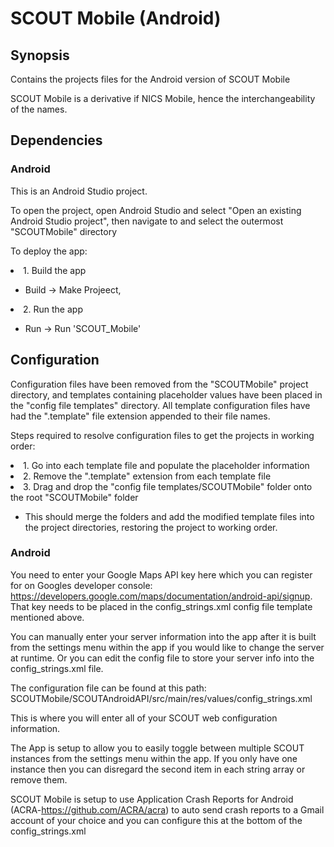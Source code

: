 #  SCOUT Mobile (Android) 

## Synopsis

Contains the projects files for the Android version of SCOUT Mobile

SCOUT Mobile is a derivative if NICS Mobile, hence the interchangeability of the names.

## Dependencies

### Android

This is an Android Studio project.

To open the project, open Android Studio and select "Open an existing Android Studio project", then navigate to and select the outermost "SCOUTMobile" directory

To deploy the app:
<lu>
<li>1. Build the app</li>
  <ul>
    <li>Build -> Make Projeect, </li>
  </ul>
<li>2. Run the app</li>
  <ul>
    <li>Run -> Run 'SCOUT_Mobile'</li>
  </ul>
</ul>

## Configuration

Configuration files have been removed from the "SCOUTMobile" project directory, and templates containing placeholder values have been placed in the "config file templates" directory.
All template configuration files have had the ".template" file extension appended to their file names.

Steps required to resolve configuration files to get the projects in working order:
<lu>
<li>1. Go into each template file and populate the placeholder information</li>
<li>2. Remove the ".template" extension from each template file</li>
<li>3. Drag and drop the "config file templates/SCOUTMobile" folder onto the root "SCOUTMobile" folder</li>
  <ul>
    <li>This should merge the folders and add the modified template files into the project directories, restoring the project to working order.</li>
    </ul>
</ul>



### Android

You need to enter your Google Maps API key here which you can register for on Googles developer console: https://developers.google.com/maps/documentation/android-api/signup. That key needs to be placed in the config_strings.xml config file template mentioned above.

You can manually enter your server information into the app after it is built from the settings menu within the app if you would like to change the server at runtime. Or you can edit the config file to store your server info into the config_strings.xml file.

The configuration file can be found at this path: 
SCOUTMobile/SCOUTAndroidAPI/src/main/res/values/config_strings.xml

This is where you will enter all of your SCOUT web configuration information.

The App is setup to allow you to easily toggle between multiple SCOUT instances from the settings menu within the app. If you only have one instance then you can disregard the second item in each string array or remove them. 

SCOUT Mobile is setup to use Application Crash Reports for Android (ACRA-https://github.com/ACRA/acra) to auto send crash reports to a Gmail account of your choice and you can configure this at the bottom of the config_strings.xml
